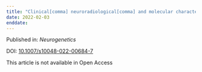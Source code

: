 ```yaml
---
title: "Clinical[comma] neuroradiological[comma] and molecular characterization of patients with atypical Zellweger spectrum disorder caused by PEX16 mutations: a case series."
date: 2022-02-03
enddate:
---
```


Published in: *Neurogenetics*

DOI: [10.1007/s10048-022-00684-7](https://doi.org/10.1007/s10048-022-00684-7)

This article is not available in Open Access


